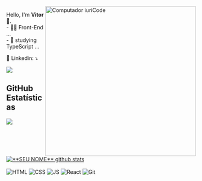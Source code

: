 <img src="https://raw.githubusercontent.com/MicaelliMedeiros/micaellimedeiros/master/image/computer-illustration.png" min-width="400px" max-width="400px" width="400px" align="right" alt="Computador iuriCode">

<p align="left"> 
  Hello, I'm <strong>Vitor</strong> 👋.  <br>
- 👨‍💻 Front-End ... <br>
- 📘 studying TypeScript ... <br>
</p>

<p align="left">
  💌 Linkedin: ⤵️
</p>

<p align="left">
  <a href="https://www.linkedin.com/in/vitor-santos-5744861b2/" alt="Linkedin">
  <img src="https://img.shields.io/badge/-Linkedin-0e76a8?style=flat-square&logo=Linkedin&logoColor=white&link=LINK-DO-SEU-LINKEDIN" /></a>
</p>  
 
 ## **GitHub Estatísticas**

<a href="https://github.com/vitorFRE">
  <img align="center" src="https://github-readme-stats.vercel.app/api/top-langs/?username=vitorfre&theme=dracula&hide_langs_below=1" />
</a>

<a href="https://github.com/vitorFRE">
 <img align="center" src="https://github-readme-stats.vercel.app/api?username=vitorfre&show_icons=true&theme=dracula&line_height=27" alt="**SEU NOME** github stats"/>
</a>
  
<div align="left" style="display: inline_block"><br>
  <img  alt="HTML" src="https://img.shields.io/badge/HTML-239120?style=for-the-badge&logo=html5&logoColor=white">
  <img  alt="CSS"  src="https://img.shields.io/badge/CSS-239120?&style=for-the-badge&logo=css3&logoColor=white">
  <img  alt="JS" src="https://img.shields.io/badge/JavaScript-F7DF1E?style=for-the-badge&logo=javascript&logoColor=black">
  <img  alt="React" src="https://img.shields.io/badge/React-20232A?style=for-the-badge&logo=react&logoColor=61DAFB">
  <img  alt="Git" src="https://img.shields.io/badge/Git-E34F26?style=for-the-badge&logo=git&logoColor=white">
</div>
 
